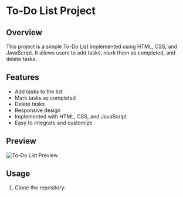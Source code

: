 # To-Do List Project

## Overview

This project is a simple To-Do List implemented using HTML, CSS, and JavaScript. It allows users to add tasks, mark them as completed, and delete tasks.

## Features

- Add tasks to the list
- Mark tasks as completed
- Delete tasks
- Responsive design
- Implemented with HTML, CSS, and JavaScript
- Easy to integrate and customize

## Preview

![To-Do List Preview](./preview.png)

## Usage

1. Clone the repository:

   ```bash
   
